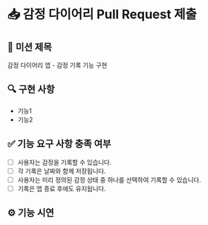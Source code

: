 # 📥 감정 다이어리 Pull Request 제출

## 📌 미션 제목

감정 다이어리 앱 - 감정 기록 기능 구현

## 🔍 구현 사항

<!-- 구현한 기능 목록을 적어주세요 -->

- 기능1
- 기능2

## ✅ 기능 요구 사항 충족 여부

<!-- 구현한 기능 요구 사항을 체크해주세요 -->

- [ ] 사용자는 감정을 기록할 수 있습니다.
- [ ] 각 기록은 날짜와 함께 저장됩니다.
- [ ] 사용자는 미리 정의된 감정 상태 중 하나를 선택하여 기록할 수 있습니다.
- [ ] 기록은 앱 종료 후에도 유지됩니다.

## ⚙️ 기능 시연

<!-- 기능이 작동하는 모습을 gif로 추가해주세요 -->
